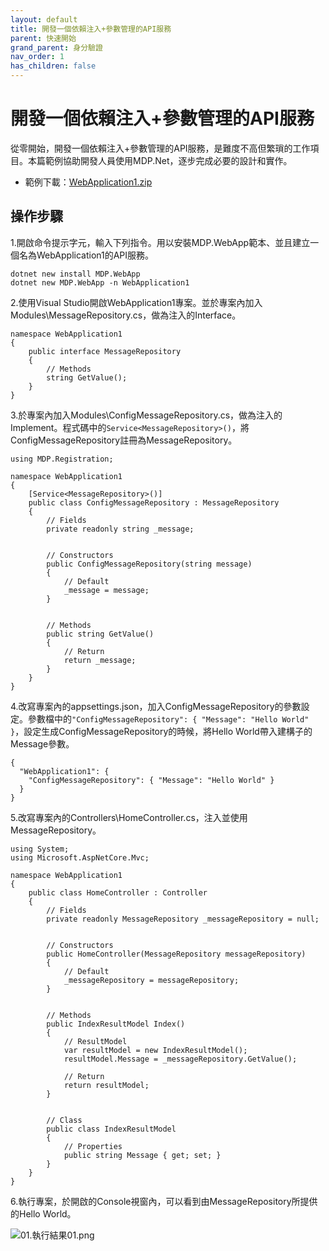 ```yaml
---
layout: default
title: 開發一個依賴注入+參數管理的API服務
parent: 快速開始
grand_parent: 身分驗證
nav_order: 1
has_children: false
---
```


# 開發一個依賴注入+參數管理的API服務

從零開始，開發一個依賴注入+參數管理的API服務，是難度不高但繁瑣的工作項目。本篇範例協助開發人員使用MDP.Net，逐步完成必要的設計和實作。

- 範例下載：[WebApplication1.zip](https://clark159.github.io/MDP.Net/快速開始/開發一個依賴注入+參數管理的API服務/WebApplication1.zip)


## 操作步驟

1.開啟命令提示字元，輸入下列指令。用以安裝MDP.WebApp範本、並且建立一個名為WebApplication1的API服務。

```
dotnet new install MDP.WebApp
dotnet new MDP.WebApp -n WebApplication1
```

2.使用Visual Studio開啟WebApplication1專案。並於專案內加入Modules\MessageRepository.cs，做為注入的Interface。

```
namespace WebApplication1
{
    public interface MessageRepository
    {
        // Methods
        string GetValue();
    }
}
```

3.於專案內加入Modules\ConfigMessageRepository.cs，做為注入的Implement。程式碼中的``` Service<MessageRepository>() ```，將ConfigMessageRepository註冊為MessageRepository。

```
using MDP.Registration;

namespace WebApplication1
{
    [Service<MessageRepository>()]
    public class ConfigMessageRepository : MessageRepository
    {
        // Fields
        private readonly string _message;


        // Constructors
        public ConfigMessageRepository(string message)
        {
            // Default
            _message = message;
        }


        // Methods
        public string GetValue()
        {
            // Return
            return _message;
        }
    }
}
```

4.改寫專案內的appsettings.json，加入ConfigMessageRepository的參數設定。參數檔中的``` "ConfigMessageRepository": { "Message": "Hello World" } ```，設定生成ConfigMessageRepository的時候，將Hello World帶入建構子的Message參數。

```
{
  "WebApplication1": {
    "ConfigMessageRepository": { "Message": "Hello World" }
  }
}
```

5.改寫專案內的Controllers\HomeController.cs，注入並使用MessageRepository。

```
using System;
using Microsoft.AspNetCore.Mvc;

namespace WebApplication1
{
    public class HomeController : Controller
    {
        // Fields
        private readonly MessageRepository _messageRepository = null;


        // Constructors
        public HomeController(MessageRepository messageRepository)
        {
            // Default
            _messageRepository = messageRepository;
        }


        // Methods
        public IndexResultModel Index()
        {
            // ResultModel
            var resultModel = new IndexResultModel();
            resultModel.Message = _messageRepository.GetValue();

            // Return
            return resultModel;
        }


        // Class
        public class IndexResultModel
        {
            // Properties
            public string Message { get; set; }
        }
    }
}
```

6.執行專案，於開啟的Console視窗內，可以看到由MessageRepository所提供的Hello World。

![01.執行結果01.png](https://clark159.github.io/MDP.Net/快速開始/開發一個依賴注入+參數管理的API服務/01.執行結果01.png)

